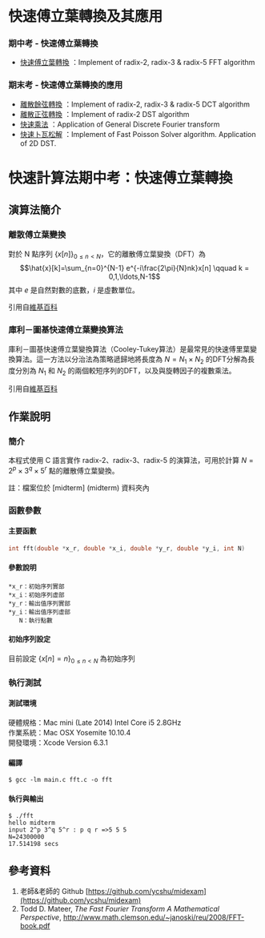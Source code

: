 # 快速傅立葉轉換及其應用

### 期中考 - 快速傅立葉轉換
 * [快速傅立葉轉換](https://github.com/andylee830914/Fast_Fourier_Transform) ：Implement of radix-2, radix-3 & radix-5 FFT algorithm

### 期末考 - 快速傅立葉轉換的應用
 * [離散餘弦轉換](https://github.com/andylee830914/Fast_Fourier_Transform/tree/DCT) ：Implement of radix-2, radix-3 & radix-5 DCT algorithm
 * [離散正弦轉換](https://github.com/andylee830914/Fast_Fourier_Transform/tree/DST) ：Implement of radix-2 DST algorithm
 * [快速乘法](https://github.com/andylee830914/Fast_Fourier_Transform/tree/multiplication) ：Application of General Discrete Fourier transform
 * [快速卜瓦松解](https://github.com/andylee830914/Fast_Fourier_Transform/tree/FPS) ：Implement of Fast Poisson Solver algorithm. Application of 2D DST.

# 快速計算法期中考：快速傅立葉轉換


## 演算法簡介
### 離散傅立葉變換
對於 N 點序列 $\left\{x[n]\right\}_{0\le n <N}$，它的離散傅立葉變換（DFT）為
$$\hat{x}[k]=\sum_{n=0}^{N-1} e^{-i\frac{2\pi}{N}nk}x[n] \qquad k = 0,1,\ldots,N-1$$
其中 $e$ 是自然對數的底數，$i$ 是虛數單位。

引用自[維基百科](http://zh.wikipedia.org/wiki/离散傅里叶变换)


### 庫利－圖基快速傅立葉變換算法
庫利－圖基快速傅立葉變換算法（Cooley-Tukey算法）是最常見的快速傅里葉變換算法。這一方法以分治法為策略遞歸地將長度為 $N = N_1\times N_2$ 的DFT分解為長度分別為 $N_1$ 和 $N_2$ 的兩個較短序列的DFT，以及與旋轉因子的複數乘法。

引用自[維基百科](http://zh.wikipedia.org/wiki/库利－图基快速傅里叶变换算法)

## 作業說明
### 簡介
本程式使用 C 語言實作 radix-2、radix-3、radix-5 的演算法，可用於計算 $N=2^p\times 3^q \times 5^r$ 點的離散傅立葉變換。

註：檔案位於 [midterm] (midterm) 資料夾內

### 函數參數
#### 主要函數
````C
int fft(double *x_r, double *x_i, double *y_r, double *y_i, int N)
````
#### 參數說明

	*x_r：初始序列實部
	*x_i：初始序列虛部
	*y_r：輸出值序列實部
	*y_i：輸出值序列虛部
	   N：執行點數

#### 初始序列設定

目前設定 $\left\{x[n]=n\right\}_{0\le n <N}$ 為初始序列


### 執行測試
#### 測試環境
硬體規格：Mac mini (Late 2014) Intel Core i5 2.8GHz
<br>作業系統：Mac OSX Yosemite 10.10.4
<br>開發環境：Xcode Version 6.3.1
#### 編譯
````Shell
$ gcc -lm main.c fft.c -o fft
````
#### 執行與輸出
````Shell
$ ./fft
hello midterm
input 2^p 3^q 5^r : p q r =>5 5 5
N=24300000
17.514198 secs
````
## 參考資料
1. 老師&老師的 Github [https://github.com/ycshu/midexam](https://github.com/ycshu/midexam)
2. Todd D. Mateer, *The Fast Fourier Transform
A Mathematical Perspective*, <http://www.math.clemson.edu/~janoski/reu/2008/FFT-book.pdf>
